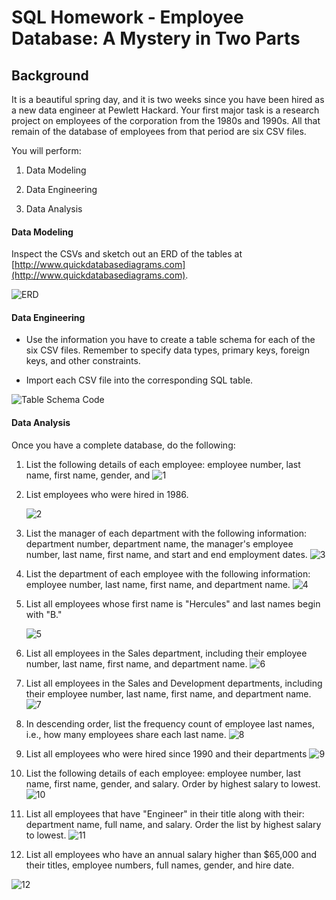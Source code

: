 # SQL Homework - Employee Database: A Mystery in Two Parts

## Background

It is a beautiful spring day, and it is two weeks since you have been hired as a new data engineer at Pewlett Hackard. Your first major task is a research project on employees of the corporation from the 1980s and 1990s. All that remain of the database of employees from that period are six CSV files.

You will perform:

1. Data Modeling

2. Data Engineering

3. Data Analysis

#### Data Modeling

Inspect the CSVs and sketch out an ERD of the tables at [http://www.quickdatabasediagrams.com](http://www.quickdatabasediagrams.com).

![ERD](https://github.com/johnsethchong/SQL_EmployeeSQL/blob/main/ERD.png)

#### Data Engineering

* Use the information you have to create a table schema for each of the six CSV files. Remember to specify data types, primary keys, foreign keys, and other constraints.

* Import each CSV file into the corresponding SQL table.


![Table Schema Code](https://github.com/johnsethchong/SQL_EmployeeSQL/blob/main/Table%20Schema%20Code.png)

#### Data Analysis

Once you have a complete database, do the following:

1. List the following details of each employee: employee number, last name, first name, gender, and 
   ![1](https://github.com/johnsethchong/SQL_EmployeeSQL/blob/main/Snippets/1.png)
   
2. List employees who were hired in 1986.
   
   ![2](https://github.com/johnsethchong/SQL_EmployeeSQL/blob/main/Snippets/2.png)
   
   
3. List the manager of each department with the following information: department number, department name, the manager's employee number, last name, first name, and start and end employment dates.
   ![3](https://github.com/johnsethchong/SQL_EmployeeSQL/blob/main/Snippets/3.png)

4. List the department of each employee with the following information: employee number, last name, first name, and department name.
   ![4](https://github.com/johnsethchong/SQL_EmployeeSQL/blob/main/Snippets/4.png)

5. List all employees whose first name is "Hercules" and last names begin with "B."

   ![5](https://github.com/johnsethchong/SQL_EmployeeSQL/blob/main/Snippets/5.png)
   

6. List all employees in the Sales department, including their employee number, last name, first name, and department name.
   ![6](https://github.com/johnsethchong/SQL_EmployeeSQL/blob/main/Snippets/6.png)

7. List all employees in the Sales and Development departments, including their employee number, last name, first name, and department name.
   ![7](https://github.com/johnsethchong/SQL_EmployeeSQL/blob/main/Snippets/7.png)

8. In descending order, list the frequency count of employee last names, i.e., how many employees share each last name.
   ![8](https://github.com/johnsethchong/SQL_EmployeeSQL/blob/main/Snippets/8.png)

9. List all employees who were hired since 1990 and their departments
   ![9](https://github.com/johnsethchong/SQL_EmployeeSQL/blob/main/Snippets/9.png)

10. List the following details of each employee: employee number, last name, first name, gender, and salary. Order by highest salary to lowest.
    ![10](https://github.com/johnsethchong/SQL_EmployeeSQL/blob/main/Snippets/10.png)

11. List all employees that have "Engineer" in their title along with their: department name, full name, and salary. Order the list by highest salary to lowest.
    ![11](https://github.com/johnsethchong/SQL_EmployeeSQL/blob/main/Snippets/11.png)
    

12. List all employees who have an annual salary higher than $65,000 and their titles, employee numbers, full names, gender, and hire date.

![12](https://github.com/johnsethchong/SQL_EmployeeSQL/blob/main/Snippets/12.png)
